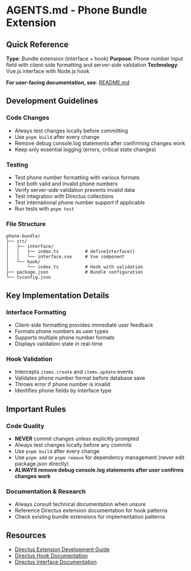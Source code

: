 # AGENTS.md - Phone Bundle Extension

## Quick Reference

**Type**: Bundle extension (interface + hook)
**Purpose**: Phone number input field with client-side formatting and server-side validation
**Technology**: Vue.js interface with Node.js hook

**For user-facing documentation, see**: [README.md](README.md)

## Development Guidelines

### Code Changes
- Always test changes locally before committing
- Use `pnpm build` after every change
- Remove debug console.log statements after confirming changes work
- Keep only essential logging (errors, critical state changes)

### Testing
- Test phone number formatting with various formats
- Test both valid and invalid phone numbers
- Verify server-side validation prevents invalid data
- Test integration with Directus collections
- Test international phone number support if applicable
- Run tests with `pnpm test`

### File Structure
```
phone-bundle/
├── src/
│   ├── interface/
│   │   ├── index.ts          # defineInterface()
│   │   └── interface.vue     # Vue component
│   └── hook/
│       └── index.ts          # Hook with validation
├── package.json              # Bundle configuration
└── tsconfig.json
```

## Key Implementation Details

### Interface Formatting
- Client-side formatting provides immediate user feedback
- Formats phone numbers as user types
- Supports multiple phone number formats
- Displays validation state in real-time

### Hook Validation
- Intercepts `items.create` and `items.update` events
- Validates phone number format before database save
- Throws error if phone number is invalid
- Identifies phone fields by interface type

## Important Rules

### Code Quality
- **NEVER** commit changes unless explicitly prompted
- Always test changes locally before any commits
- Use `pnpm build` after every change
- Use `pnpm add` or `pnpm remove` for dependency management (never edit package.json directly)
- **ALWAYS remove debug console.log statements after user confirms changes work**

### Documentation & Research
- Always consult technical documentation when unsure
- Reference Directus extension documentation for hook patterns
- Check existing bundle extensions for implementation patterns

## Resources

- [Directus Extension Development Guide](https://docs.directus.io/extensions/)
- [Directus Hook Documentation](https://docs.directus.io/extensions/hooks/)
- [Directus Interface Documentation](https://docs.directus.io/extensions/interfaces/)

